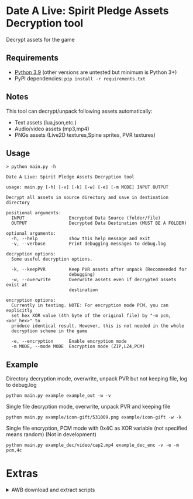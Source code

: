 # Date A Live: Spirit Pledge Assets Decryption tool

Decrypt assets for the game

## Requirements

- [Python 3.9](https://www.python.org/downloads/) (other versions are untested but minimum is Python 3+)
- PyPI dependencies: `pip install -r requirements.txt`

## Notes

This tool can decrypt/unpack following assets automatically:

- Text assets (lua,json,etc.)
- Audio/video assets (mp3,mp4)
- PNGs assets (Live2D textures,Spine sprites, PVR textures)

## Usage

```
> python main.py -h

Date A Live: Spirit Pledge Assets Decryption tool

usage: main.py [-h] [-v] [-k] [-w] [-e] [-m MODE] INPUT OUTPUT

Decrypt all assets in source directory and save in destination directory

positional arguments:
  INPUT                 Encrypted Data Source (folder/file)
  OUTPUT                Decrypted Data Destination (MUST BE A FOLDER)

optional arguments:
  -h, --help            show this help message and exit
  -v, --verbose         Print debugging messages to debug.log

decryption options:
  Some useful decryption options.

  -k, --keepPVR         Keep PVR assets after unpack (Recommended for
                        debugging)
  -w, --overwrite       Overwrite assets even if decrypted assets exist at
                        destination

encryption options:
  Currently in testing. NOTE: For encryption mode PCM, you can explicitly
  set hex XOR value (4th byte of the original file) by "-m pcm,<xor_hex>" to
  produce identical result. However, this is not needed in the whole
  decryption scheme in the game

  -e, --encryption      Enable encryption mode
  -m MODE, --mode MODE  Encryption mode (ZIP,LZ4,PCM)
```

## Example

Directory decryption mode, overwrite, unpack PVR but not keeping file, log to debug.log

```
python main.py example example_out -w -v
```

Single file decryption mode, overwrite, unpack PVR and keeping file

```
python main.py example/icon-gift/531009.png example/icon-gift -w -k
```

Single file encryption, PCM mode with 0x4C as XOR variable (not specified means random) (Not in development)

```
python main.py example_dec/video/cap2.mp4 example_dec_enc -v -e -m pcm,4c
```

# Extras

<details>
  <summary> AWB download and extract scripts</summary>

Download external assets .awb from ext_assets (Android only). Supports downloading from EN and CN (default) region.

## Usage

```
usage: awb.py [-h] [-r REGION] [-t] OUTPUT

Download and extract external .awb assets

positional arguments:
  OUTPUT                Extracted Data Destination (MUST BE A FOLDER)

optional arguments:
  -h, --help            show this help message and exit
  -r REGION, --region REGION
                        Choose the region of the assets (EN/CN), default: CN
  -t, --test            Test mode, only download 3 files.
```

## Example

Test download assets from EN server

```
python awb.py example -t -r EN
```

</details>
